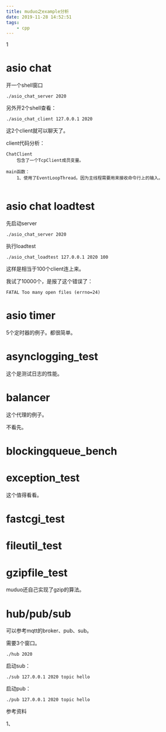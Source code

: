 ```yaml
---
title: muduo之example分析
date: 2019-11-28 14:52:51
tags:
	- cpp
---
```


1

# asio chat

开一个shell窗口

```
./asio_chat_server 2020
```

另外开2个shell查看：

```
./asio_chat_client 127.0.0.1 2020
```

这2个client就可以聊天了。

client代码分析：

```
ChatClient
	包含了一个TcpClient成员变量。

main函数：
	1、使用了EventLoopThread。因为主线程需要用来接收命令行上的输入。
	
```



# asio chat loadtest

先启动server

```
./asio_chat_server 2020
```

执行loadtest

```
./asio_chat_loadtest 127.0.0.1 2020 100
```

这样是相当于100个client连上来。

我试了10000个，是报了这个错误了：

```
FATAL Too many open files (errno=24)
```



# asio timer

5个定时器的例子。都很简单。



# asynclogging_test

这个是测试日志的性能。



# balancer

这个代理的例子。

不看先。

# blockingqueue_bench



# exception_test

这个值得看看。

# fastcgi_test



# fileutil_test

# gzipfile_test

muduo还自己实现了gzip的算法。

# hub/pub/sub

可以参考mqtt的broker、pub、sub。

需要3个窗口。

```
./hub 2020
```

启动sub：

```
./sub 127.0.0.1 2020 topic hello
```

启动pub：

```
./pub 127.0.0.1 2020 topic hello
```



参考资料

1、

